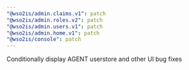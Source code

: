 ```yaml
---
"@wso2is/admin.claims.v1": patch
"@wso2is/admin.roles.v2": patch
"@wso2is/admin.users.v1": patch
"@wso2is/admin.home.v1": patch
"@wso2is/console": patch
---
```


Conditionally display AGENT userstore and other UI bug fixes

